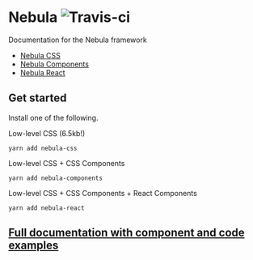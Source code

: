 # Nebula ![Travis-ci](https://travis-ci.org/rbrtsmith/nebula.svg?branch=master)

Documentation for the Nebula framework
* [Nebula CSS](https://github.com/rbrtsmith/nebula-css)
* [Nebula Components](https://github.com/rbrtsmith/nebula-components)
* [Nebula React](https://github.com/rbrtsmith/nebula-react)

## Get started
Install one of the following.

Low-level CSS (6.5kb!)

```
yarn add nebula-css
```

Low-level CSS + CSS Components

```
yarn add nebula-components
```

Low-level CSS + CSS Components + React Components

```
yarn add nebula-react
```

## [Full documentation with component and code examples](http://www.rbrtsmith.com/nebula)

